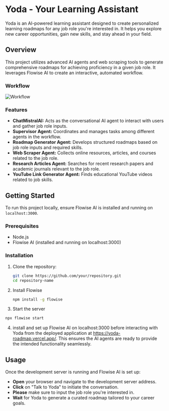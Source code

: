 # Yoda - Your Learning Assistant

Yoda is an AI-powered learning assistant designed to create personalized learning roadmaps for any job role you're interested in. It helps you explore new career opportunities, gain new skills, and stay ahead in your field.

## Overview

This project utilizes advanced AI agents and web scraping tools to generate comprehensive roadmaps for achieving proficiency in a given job role. It leverages Flowise AI to create an interactive, automated workflow.

### Workflow

![Workflow](workflow.png)

### Features

- **ChatMistralAI:** Acts as the conversational AI agent to interact with users and gather job role inputs.
- **Supervisor Agent:** Coordinates and manages tasks among different agents in the workflow.
- **Roadmap Generator Agent:** Develops structured roadmaps based on job role inputs and required skills.
- **Web Scraper Agent:** Collects online resources, articles, and courses related to the job role.
- **Research Articles Agent:** Searches for recent research papers and academic journals relevant to the job role.
- **YouTube Link Generator Agent:** Finds educational YouTube videos related to job skills.

## Getting Started

To run this project locally, ensure Flowise AI is installed and running on `localhost:3000`.

### Prerequisites

- Node.js
- Flowise AI (installed and running on localhost:3000)

### Installation

1. Clone the repository:

   ```bash
   git clone https://github.com/your/repository.git
   cd repository-name

2. Install Flowise
   ```bash
   npm install -g flowise

3. Start the server
```bash
npx flowise start
```

4. install and set up Flowise AI on localhost:3000 before interacting with Yoda from the deployed application at https://yoda-roadmap.vercel.app/. This ensures the AI agents are ready to provide the intended functionality seamlessly.

## Usage
Once the development server is running and Flowise AI is set up:

- **Open** your browser and navigate to the development server address.
- **Click** on "Talk to Yoda" to initiate the conversation.
- **Please** make sure to input the job role you're interested in.
- **Wait** for Yoda to generate a curated roadmap tailored to your career goals.
